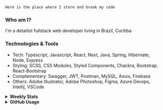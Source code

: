 ```
Here is the place where I store and break my code
```
### Who am I?
I'm a detailist fullstack web developer living in Brazil, Curitiba

### Technologies & Tools
- Tech: Typescript, Javascript, React, Next, Java, Spring, Hibernate, Node, Express
- Styling: SCSS, CSS Modules, Styled Components, Chackra, Bootstrap, React-Bootstrap
- Complementary: Swagger, JWT, Postman, MySQL, Axios, Firebase
- Others: Adobe Illustrator, Adobe Photoshop, Figma, Azure Devops, Intellij, VSCode

<details>
  <summary><b> Weekly Stats</b></summary>
<!--START_SECTION:waka-->

```txt
TypeScript   12 hrs 13 mins  ██████████▒░░░░░░░░░░░░░░   40.82 %
Java         10 hrs 3 mins   ████████▒░░░░░░░░░░░░░░░░   33.57 %
JavaScript   3 hrs 26 mins   ███░░░░░░░░░░░░░░░░░░░░░░   11.48 %
HTML         1 hr 40 mins    █▒░░░░░░░░░░░░░░░░░░░░░░░   05.59 %
JSON         1 hr 2 mins     █░░░░░░░░░░░░░░░░░░░░░░░░   03.50 %
```

<!--END_SECTION:waka-->
</details>

<details>
  <summary><b> GitHub Usage</b></summary>
  
[![Top Langs](https://github-readme-stats.vercel.app/api/top-langs/?username=gxlpes&&langs_count=9&layout=compact)](https://github.com/anuraghazra/github-readme-stats)

</details>

